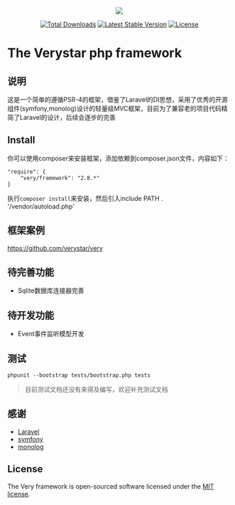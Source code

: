 <p align="center"><a href="http://verystar.cn" target="_blank"><img src="https://static.verystar.cn/s/logo.png"></a></p>
<p align="center">
<a href="https://packagist.org/packages/very/framework"><img src="https://poser.pugx.org/very/framework/d/total.svg" alt="Total Downloads"></a>
<a href="https://packagist.org/packages/very/framework"><img src="https://poser.pugx.org/very/framework/v/stable.svg" alt="Latest Stable Version"></a>
<a href="https://packagist.org/packages/very/framework"><img src="https://poser.pugx.org/very/framework/license.svg" alt="License"></a>
</p>

# The Verystar php framework

## 说明
这是一个简单的遵循PSR-4的框架，借鉴了Laravel的DI思想，采用了优秀的开源组件(symfony,monolog)设计的轻量级MVC框架，目前为了兼容老的项目代码精简了Laravel的设计，后续会逐步的完善

## Install

你可以使用composer来安装框架，添加依赖到composer.json文件，内容如下：

```
"require": {
    "very/framework": "2.8.*"
}
```

执行`composer install`来安装，然后引入include PATH . '/vendor/autoload.php'

## 框架案例
https://github.com/verystar/very

## 待完善功能
- Sqlite数据库连接器完善

## 待开发功能

- Event事件监听模型开发

## 测试

```
phpunit --bootstrap tests/bootstrap.php tests
```

> 目前测试文档还没有来得及编写，欢迎补充测试文档

## 感谢

- [Laravel](https://github.com/laravel/framework)
- [symfony](https://github.com/symfony/symfony)
- [monolog](https://github.com/Seldaek/monolog)

## License
The Very framework is open-sourced software licensed under the [MIT license](http://opensource.org/licenses/MIT).
